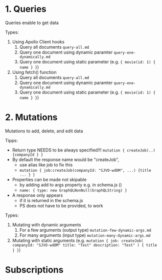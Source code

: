 # 1. Queries

Queries enable to get data

Types:

1. Using Apollo Client hooks
   1. Query all documents `query-all.md`
   2. Query one document using dynamic paramter `query-one-dynamically.md`
   3. Query one document using static parameter (e.g. `{ movie(id: 1) { name } }`)
2. Using fetch() function
   1. Query all documents `query-all.md`
   2. Query one document using dynamic paramter `query-one-dynamically.md`
   3. Query one document using static parameter (e.g. `{ movie(id: 1) { name } }`)

# 2. Mutations

Mutations to add, delete, and edit data

Tipps:

- Return type NEEDS to be always specified!!!
  `mutation { createJob(..) {companyId } }`
- By default the response name would be "createJob",
  - use alias like job to fix this
  - `mutation { job:createJob(companyId: "SJVO-wdOM", ...) {title ... } }`
- Properties can be made not skipable
  - by adding add to args property e.g. in schema.js ()
  - `name: { type: new GraphQLNonNull(GraphQLString) }`
- A response only appears
  - if it is returned in the schema.js
  - PS does not have to be provided, to work

Types:

1. Mutating with dynamic arguments
   1. For a few arguments (output type) `mutation-few-dynamic-args.md`
   2. For many arguments (input type) `mutation-many-dynamic-args.md`
2. Mutating with static arguments (e.g. `mutation { job: createJob( companyId: "SJVO-wdOM" title: "Test" description: "Test" ) { title } }`)

# Subscriptions
